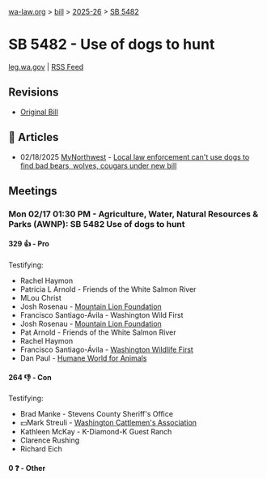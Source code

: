 [wa-law.org](/) > [bill](/bill/) > [2025-26](/bill/2025-26/) > [SB 5482](/bill/2025-26/sb/5482/)

# SB 5482 - Use of dogs to hunt
[leg.wa.gov](https://app.leg.wa.gov/billsummary?BillNumber=5482&Year=2025&Initiative=false) | [RSS Feed](./rss.xml)

## Revisions
* [Original Bill](1/)

## 📰 Articles
* 02/18/2025 [MyNorthwest](/org/mynorthwest/) - [Local law enforcement can't use dogs to find bad bears, wolves, cougars under new bill](https://mynorthwest.com/mynorthwest-politics/new-bill/4047684#:~:text=Senate%20Bill%205482)

## Meetings
### Mon 02/17 01:30 PM - Agriculture, Water, Natural Resources & Parks (AWNP): SB 5482 Use of dogs to hunt
#### 329 👍 - Pro
Testifying:
* Rachel Haymon
* Patricia L Arnold - Friends of the White Salmon River
* MLou Christ
* Josh Rosenau - [Mountain Lion Foundation](/org/mountain_lion_foundation/)
* Francisco Santiago-Ávila - Washington Wild First
* Josh Rosenau - [Mountain Lion Foundation](/org/mountain_lion_foundation/)
* Pat Arnold - Friends of the White Salmon River
* Rachel Haymon
* Francisco Santiago-Ávila - [Washington Wildlife First](/org/washington_wildlife_first/)
* Dan Paul - [Humane World for Animals](/org/humane_world_for_animals/)

#### 264 👎 - Con
Testifying:
* Brad Manke - Stevens County Sheriff's Office
* 💵Mark Streuli - [Washington Cattlemen's Association](/org/washington_cattlemen's_association/)
* Kathleen McKay - K-Diamond-K Guest Ranch
* Clarence Rushing
* Richard Eich

#### 0 ❓ - Other
